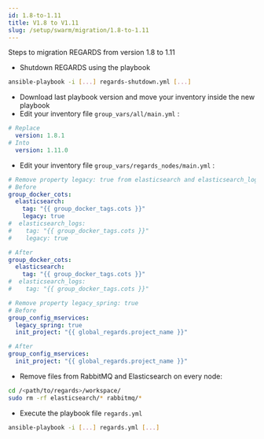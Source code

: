 ```yaml
---
id: 1.8-to-1.11
title: V1.8 to V1.11
slug: /setup/swarm/migration/1.8-to-1.11
---
```


Steps to migration REGARDS from version 1.8 to 1.11

- Shutdown REGARDS using the playbook
```bash
ansible-playbook -i [...] regards-shutdown.yml [...]
```
- Download last playbook version and move your inventory inside the new playbook
- Edit your inventory file `group_vars/all/main.yml` :
```yaml
# Replace 
  version: 1.8.1
# Into 
  version: 1.11.0
```
- Edit your inventory file `group_vars/regards_nodes/main.yml` :
```yaml
# Remove property legacy: true from elasticsearch and elasticsearch_logs
# Before
group_docker_cots:
  elasticsearch:
    tag: "{{ group_docker_tags.cots }}"
    legacy: true
#  elasticsearch_logs:
#    tag: "{{ group_docker_tags.cots }}"
#    legacy: true

# After 
group_docker_cots:
  elasticsearch:
    tag: "{{ group_docker_tags.cots }}"
#  elasticsearch_logs:
#    tag: "{{ group_docker_tags.cots }}"

# Remove property legacy_spring: true
# Before
group_config_mservices:
  legacy_spring: true
  init_project: "{{ global_regards.project_name }}"

# After 
group_config_mservices:
  init_project: "{{ global_regards.project_name }}"
```

- Remove files from RabbitMQ and Elasticsearch on every node:
```bash
cd /<path/to/regards>/workspace/
sudo rm -rf elasticsearch/* rabbitmq/*
```
- Execute the playbook file `regards.yml`
```bash
ansible-playbook -i [...] regards.yml [...]
```
